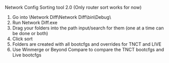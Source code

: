 Network Config Sorting tool 2.0 
(Only router sort works for now)

1) Go into \Network Diff\Network Diff\bin\Debug\
2) Run Network Diff.exe
3) Drag your folders into the path input/search for them (one at a time can be done or both)
4) Click sort
5) Folders are created with all bootcfgs and overrides for TNCT and LIVE
6) Use Winmerge or Beyond Compare to compare the TNCT bootcfgs and Live bootcfgs